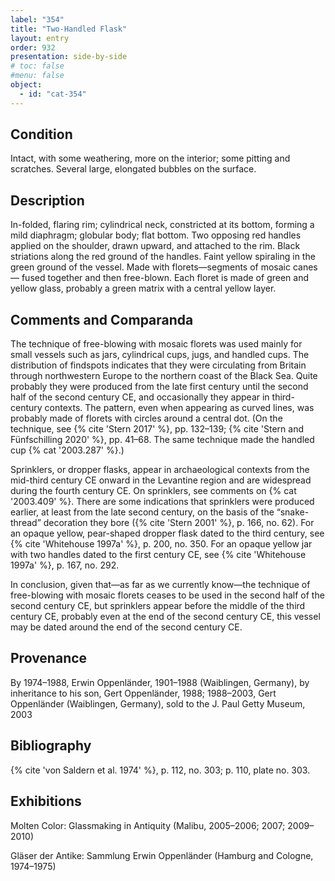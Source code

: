 ```yaml
---
label: "354"
title: "Two-Handled Flask"
layout: entry
order: 932
presentation: side-by-side
# toc: false
#menu: false 
object:
  - id: "cat-354"
---
```


## Condition

Intact, with some weathering, more on the interior; some pitting and scratches. Several large, elongated bubbles on the surface.

## Description

In-folded, flaring rim; cylindrical neck, constricted at its bottom, forming a mild diaphragm; globular body; flat bottom. Two opposing red handles applied on the shoulder, drawn upward, and attached to the rim. Black striations along the red ground of the handles. Faint yellow spiraling in the green ground of the vessel. Made with florets—segments of mosaic canes— fused together and then free-blown. Each floret is made of green and yellow glass, probably a green matrix with a central yellow layer.

## Comments and Comparanda

The technique of free-blowing with mosaic florets was used mainly for small vessels such as jars, cylindrical cups, jugs, and handled cups. The distribution of findspots indicates that they were circulating from Britain through northwestern Europe to the northern coast of the Black Sea. Quite probably they were produced from the late first century until the second half of the second century CE, and occasionally they appear in third-century contexts. The pattern, even when appearing as curved lines, was probably made of florets with circles around a central dot. (On the technique, see {% cite 'Stern 2017' %}, pp. 132–139; {% cite 'Stern and Fünfschilling 2020' %}, pp. 41–68. The same technique made the handled cup {% cat '2003.287' %}.)

Sprinklers, or dropper flasks, appear in archaeological contexts from the mid-third century CE onward in the Levantine region and are widespread during the fourth century CE. On sprinklers, see comments on {% cat '2003.409' %}. There are some indications that sprinklers were produced earlier, at least from the late second century, on the basis of the “snake-thread” decoration they bore ({% cite 'Stern 2001' %}, p. 166, no. 62). For an opaque yellow, pear-shaped dropper flask dated to the third century, see {% cite 'Whitehouse 1997a' %}, p. 200, no. 350. For an opaque yellow jar with two handles dated to the first century CE, see {% cite 'Whitehouse 1997a' %}, p. 167, no. 292.

In conclusion, given that—as far as we currently know—the technique of free-blowing with mosaic florets ceases to be used in the second half of the second century CE, but sprinklers appear before the middle of the third century CE, probably even at the end of the second century CE, this vessel may be dated around the end of the second century CE.

## Provenance

By 1974–1988, Erwin Oppenländer, 1901–1988 (Waiblingen, Germany), by inheritance to his son, Gert Oppenländer, 1988; 1988–2003, Gert Oppenländer (Waiblingen, Germany), sold to the J. Paul Getty Museum, 2003

## Bibliography

{% cite 'von Saldern et al. 1974' %}, p. 112, no. 303; p. 110, plate no. 303.

## Exhibitions

Molten Color: Glassmaking in Antiquity (Malibu, 2005–2006; 2007; 2009–2010)

Gläser der Antike: Sammlung Erwin Oppenländer (Hamburg and Cologne, 1974–1975)